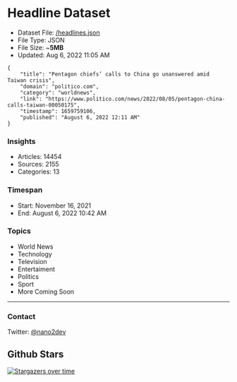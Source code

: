 # Headline Dataset

- Dataset File: [/headlines.json](https://raw.githubusercontent.com/fwd/news/master/headlines.json) 
- File Type: JSON
- File Size: ~**5MB**
- Updated: Aug 6, 2022 11:05 AM

```
{
    "title": "Pentagon chiefs’ calls to China go unanswered amid Taiwan crisis",
    "domain": "politico.com",
    "category": "worldnews",
    "link": "https://www.politico.com/news/2022/08/05/pentagon-china-calls-taiwan-00050175",
    "timestamp": 1659759106,
    "published": "August 6, 2022 12:11 AM"
}
```

### Insights

- Articles: 14454
- Sources: 2155
- Categories: 13

### Timespan

- Start: November 16, 2021
- End: August 6, 2022 10:42 AM

### Topics

- World News
- Technology
- Television
- Entertaiment
- Politics
- Sport
- More Coming Soon

---

### Contact 

Twitter: [@nano2dev](https://twitter.com/nano2dev)

## Github Stars

[![Stargazers over time](https://starchart.cc/fwd/news.svg)](https://starchart.cc/fwd/news)
	